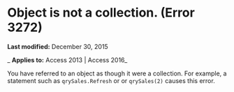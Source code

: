 
# Object is not a collection. (Error 3272)

 **Last modified:** December 30, 2015

 _ **Applies to:** Access 2013 | Access 2016_

You have referred to an object as though it were a collection. For example, a statement such as  `qrySales.Refresh` or or `qrySales(2)` causes this error.


